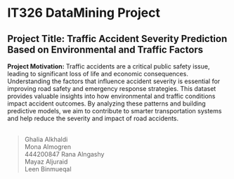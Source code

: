 # IT326 DataMining Project 
## Project Title: Traffic Accident Severity Prediction Based on Environmental and Traffic Factors
**Project Motivation:** Traffic accidents are a critical public safety issue, leading to significant loss of life and economic consequences. 
Understanding the factors that influence accident severity is essential for improving road safety and emergency response strategies. 
This dataset provides valuable insights into how environmental and traffic conditions impact accident outcomes. 
By analyzing these patterns and building predictive models, we aim to contribute to smarter transportation systems and help reduce the severity and impact of road accidents.
<br>
<br>
> Ghalia Alkhaldi <br>
> Mona Almogren <br> 444200847
> Rana Alngashy <br>
> Mayaz Aljuraid <br>
> Leen Binmueqal <br>
